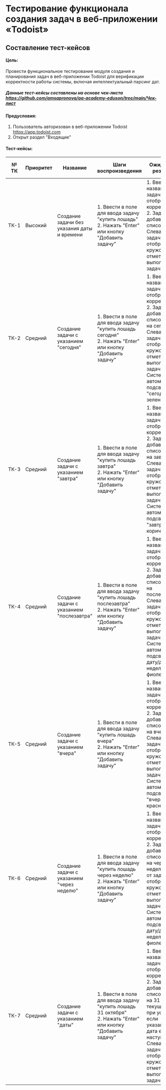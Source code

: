 # Тестирование функционала создания задач в веб-приложении «Todoist»

## Составление тест-кейсов

#### Цель:

Провести функциональное тестирование модуля создания и планирования задач в веб-приложении Todoist для верификации
корректности работы системы, включая интеллектуальный парсинг дат.

##### Данные тест-кейсы составлены на основе чек-листа https://github.com/amsapronova/qa-academy-eduson/tree/main/Чек-лист

#### Предусловия:

1. Пользователь авторизован в веб-приложении Todoist https://app.todoist.com
2. Открыт раздел "Входящие"

#### Тест-кейсы:

| № ТК | Приоритет | Название                                    | Шаги воспроизведения                                                                                               | Ожидаемый результат                                                                                                                                                                                                                                 | Фактический результат    | Статус    | Приложения / комментарии |
|------|-----------|---------------------------------------------|--------------------------------------------------------------------------------------------------------------------|-----------------------------------------------------------------------------------------------------------------------------------------------------------------------------------------------------------------------------------------------------|--------------------------|-----------|--------------------------|
| ТК-1 | Высокий   | Создание задачи без указания даты и времени | 1. Ввести в поле для ввода задачу "купить лошадь" <br> 2. Нажать "Enter" или кнопку "Добавить задачу"              | 1. Введенное название задачи отображается корректно <br> 2. Задача добавлена в список задач. Слева от задачи отображается кружок для отметки выполнения задачи.                                                                                     | Задача успешно добавлена | Выполнено | Скриншот                 |
| ТК-2 | Средний   | Создание задачи с указанием "сегодня"       | 1. Ввести в поле для ввода задачу "купить лошадь сегодня" <br> 2. Нажать "Enter" или кнопку "Добавить задачу"      | 1. Введенное название задачи отображается корректно <br> 2. Задача добавлена в список задач на сегодня. Слева от задачи отображается кружок для отметки выполнения задачи. <br> Система автоматически подсвечивает "сегодня" зеленым.               | Задача успешно добавлена | Выполнено | Скриншот                 |
| ТК-3 | Средний   | Создание задачи с указанием "завтра"        | 1. Ввести в поле для ввода задачу "купить лошадь завтра" <br> 2. Нажать "Enter" или кнопку "Добавить задачу"       | 1. Введенное название задачи отображается корректно <br> 2. Задача добавлена в список задач на завтра. Слева от задачи отображается кружок для отметки выполнения задачи. <br> Система автоматически подсвечивает "завтра" коричневым.              | Задача успешно добавлена | Выполнено | Скриншот                 |
| ТК-4 | Средний   | Создание задачи с указанием "послезавтра"   | 1. Ввести в поле для ввода задачу "купить лошадь послезавтра" <br> 2. Нажать "Enter" или кнопку "Добавить задачу"  | 1. Введенное название задачи отображается корректно <br> 2. Задача добавлена в список задач на послезавтра. Слева от задачи отображается кружок для отметки выполнения задачи. <br> Система автоматически подсвечивает дату/день недели фиолетовым. | Задача успешно добавлена | Выполнено | Скриншот                 |
| ТК-5 | Средний   | Создание задачи с указанием "вчера"         | 1. Ввести в поле для ввода задачу "купить лошадь вчера" <br> 2. Нажать "Enter" или кнопку "Добавить задачу"        | 1. Введенное название задачи отображается корректно <br> 2. Задача добавлена в список задач на вчера. Слева от задачи отображается кружок для отметки выполнения задачи. <br> Система автоматически подсвечивает "вчера" красным                    | Задача успешно добавлена | Выполнено | Скриншот                 |
| ТК-6 | Средний   | Создание задачи с указанием "через неделю"  | 1. Ввести в поле для ввода задачу "купить лошадь через неделю" <br> 2. Нажать "Enter" или кнопку "Добавить задачу" | 1. Введенное название задачи отображается корректно <br> 2. Задача добавлена в список задач на через неделю. Слева от задачи отображается кружок для отметки выполнения задачи. <br> Система автоматически подсвечивает дату/день недели фиолетовым | Задача успешно добавлена | Выполнено | Скриншот                 |
| ТК-7 | Средний   | Создание задачи с указанием "даты"          | 1. Ввести в поле для ввода задачу "купить лошадь 31 октября" <br> 2. Нажать "Enter" или кнопку "Добавить задачу"   | 1. Введенное название задачи отображается корректно <br> 2. Задача добавлена в список задач на 31 октября текущего года, при условии, если указанная дата еще не наступила. Слева от задачи отображается кружок для отметки выполнения задачи.      | Задача успешно добавлена | Выполнено | Скриншот                 |
